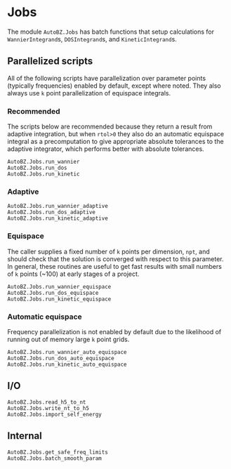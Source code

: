 # Jobs

The module `AutoBZ.Jobs` has batch functions that setup calculations for
`WannierIntegrand`s, `DOSIntegrand`s, and `KineticIntegrand`s.

## Parallelized scripts

All of the following scripts have parallelization over parameter points
(typically frequencies) enabled by default, except where noted. They also always
use ``k`` point parallelization of equispace integrals.

### Recommended

The scripts below are recommended because they return a result from adaptive
integration, but when `rtol>0` they also do an automatic equispace integral as a
precomputation to give appropriate absolute tolerances to the adaptive
integrator, which performs better with absolute tolerances.
```@docs
AutoBZ.Jobs.run_wannier
AutoBZ.Jobs.run_dos
AutoBZ.Jobs.run_kinetic
```

### Adaptive

```@docs
AutoBZ.Jobs.run_wannier_adaptive
AutoBZ.Jobs.run_dos_adaptive
AutoBZ.Jobs.run_kinetic_adaptive
```

### Equispace

The caller supplies a fixed number of ``k`` points per dimension, `npt`, and
should check that the solution is converged with respect to this parameter. In
general, these routines are useful to get fast results with small numbers of
``k`` points (~100) at early stages of a project.
```@docs
AutoBZ.Jobs.run_wannier_equispace
AutoBZ.Jobs.run_dos_equispace
AutoBZ.Jobs.run_kinetic_equispace
```

### Automatic equispace

Frequency parallelization is not enabled by default due to the likelihood of
running out of memory large ``k`` point grids.
```@docs
AutoBZ.Jobs.run_wannier_auto_equispace
AutoBZ.Jobs.run_dos_auto_equispace
AutoBZ.Jobs.run_kinetic_auto_equispace
```

## I/O

```@docs
AutoBZ.Jobs.read_h5_to_nt
AutoBZ.Jobs.write_nt_to_h5
AutoBZ.Jobs.import_self_energy
```

## Internal

```@docs
AutoBZ.Jobs.get_safe_freq_limits
AutoBZ.Jobs.batch_smooth_param
```